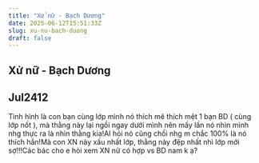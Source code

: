 ```yaml
---
title: "Xử nữ - Bạch Dương"
date: 2025-06-12T15:51:33Z
slug: xu-nu-bach-duong
draft: false
---
```


## Xử nữ - Bạch Dương

## Jul2412

Tình hình là con bạn cùng lớp mình nó thích mê thích mệt 1 bạn BD ( cùng lớp nốt ), mà thằng này lại ngồi ngay dưới mình nên mấy lần nó nhìn mình nhg thực ra là nhìn thằng kia!AI hỏi nó cũng chối nhg m chắc 100% là nó thích hắn!Mà con XN này xấu nhất lớp, thằng này đệp nhất nhì lớp mới sợ!!!Các bác cho e hỏi xem XN nữ có hợp vs BD nam k ạ?